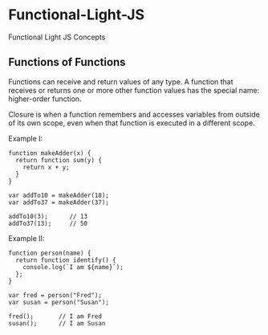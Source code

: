 # Functional-Light-JS
Functional Light JS Concepts

## Functions of Functions
Functions can receive and return values of any type. A function that receives or returns one or more other function values has the special name: higher-order function.

Closure is when a function remembers and accesses variables from outside of its own scope, even when that function is executed in a different scope.

Example I:
```
function makeAdder(x) {
  return function sum(y) {
    return x + y;
  }
}

var addTo10 = makeAdder(10);
var addTo37 = makeAdder(37);

addTo10(3);      // 13
addTo37(13);     // 50
```

Example II: 
```
function person(name) {
  return function identify() {
    console.log(`I am ${name}`);
  };
}

var fred = person("Fred");
var susan = person("Susan");

fred();       // I am Fred
susan();      // I am Susan
```

